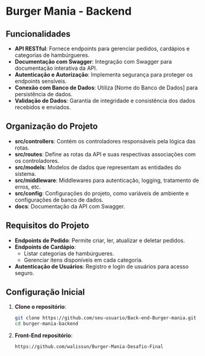 # Burger Mania - Backend

## Funcionalidades

- **API RESTful**: Fornece endpoints para gerenciar pedidos, cardápios e categorias de hambúrgueres.
- **Documentação com Swagger**: Integração com Swagger para documentação interativa da API.
- **Autenticação e Autorização**: Implementa segurança para proteger os endpoints sensíveis.
- **Conexão com Banco de Dados**: Utiliza [Nome do Banco de Dados] para persistência de dados.
- **Validação de Dados**: Garantia de integridade e consistência dos dados recebidos e enviados.

## Organização do Projeto

- **src/controllers**: Contém os controladores responsáveis pela lógica das rotas.
- **src/routes**: Define as rotas da API e suas respectivas associações com os controladores.
- **src/models**: Modelos de dados que representam as entidades do sistema.
- **src/middleware**: Middlewares para autenticação, logging, tratamento de erros, etc.
- **src/config**: Configurações do projeto, como variáveis de ambiente e configurações de banco de dados.
- **docs**: Documentação da API com Swagger.

## Requisitos do Projeto

- **Endpoints de Pedido**: Permite criar, ler, atualizar e deletar pedidos.
- **Endpoints de Cardápio**:
  - Listar categorias de hambúrgueres.
  - Gerenciar itens disponíveis em cada categoria.
- **Autenticação de Usuários**: Registro e login de usuários para acesso seguro.

## Configuração Inicial

1. **Clone o repositório**:
   
   ```bash
   git clone https://github.com/seu-usuario/Back-end-Burger-mania.git
   cd burger-mania-backend
2. **Front-End repositório**:
   ```bash
   https://github.com/walissun/Burger-Mania-Desafio-Final
